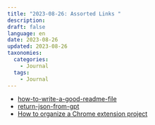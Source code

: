 ```yaml
---
title: "2023-08-26: Assorted Links "
description: 
draft: false
language: en
date: 2023-08-26
updated: 2023-08-26
taxonomies:
  categories:
    - Journal
  tags:
    - Journal
---
```


- [how-to-write-a-good-readme-file](https://www.freecodecamp.org/news/how-to-write-a-good-readme-file/)
- [return-json-from-gpt](https://betterprogramming.pub/return-json-from-gpt-65d40bfc2ef6)
- [How to organize a Chrome extension project](https://medium.com/@fabio.sabbion/how-to-organize-a-chrome-extension-project-10d35e93b094)

